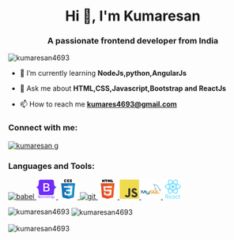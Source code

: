 <h1 align="center">Hi 👋, I'm Kumaresan</h1>
<h3 align="center">A passionate frontend developer from India</h3>

<p align="left"> <img src="https://komarev.com/ghpvc/?username=kumaresan4693&label=Profile%20views&color=0e75b6&style=flat" alt="kumaresan4693" /> </p>

- 🌱 I’m currently learning **NodeJs,python,AngularJs**

- 💬 Ask me about **HTML,CSS,Javascript,Bootstrap and ReactJs**

- 📫 How to reach me **kumares4693@gmail.com**

<h3 align="left">Connect with me:</h3>
<p align="left">
<a href="https://www.linkedin.com/in/kumaresan-g-a27254248/" target="blank"><img align="center" src="https://raw.githubusercontent.com/rahuldkjain/github-profile-readme-generator/master/src/images/icons/Social/linked-in-alt.svg" alt="kumaresan g" height="30" width="40" /></a>
</p>

<h3 align="left">Languages and Tools:</h3>
<p align="left"> <a href="https://babeljs.io/" target="_blank" rel="noreferrer"> <img src="https://www.vectorlogo.zone/logos/babeljs/babeljs-icon.svg" alt="babel" width="40" height="40"/> </a> <a href="https://getbootstrap.com" target="_blank" rel="noreferrer"> <img src="https://raw.githubusercontent.com/devicons/devicon/master/icons/bootstrap/bootstrap-plain-wordmark.svg" alt="bootstrap" width="40" height="40"/> </a> <a href="https://www.w3schools.com/css/" target="_blank" rel="noreferrer"> <img src="https://raw.githubusercontent.com/devicons/devicon/master/icons/css3/css3-original-wordmark.svg" alt="css3" width="40" height="40"/> </a> <a href="https://git-scm.com/" target="_blank" rel="noreferrer"> <img src="https://www.vectorlogo.zone/logos/git-scm/git-scm-icon.svg" alt="git" width="40" height="40"/> </a> <a href="https://www.w3.org/html/" target="_blank" rel="noreferrer"> <img src="https://raw.githubusercontent.com/devicons/devicon/master/icons/html5/html5-original-wordmark.svg" alt="html5" width="40" height="40"/> </a> <a href="https://developer.mozilla.org/en-US/docs/Web/JavaScript" target="_blank" rel="noreferrer"> <img src="https://raw.githubusercontent.com/devicons/devicon/master/icons/javascript/javascript-original.svg" alt="javascript" width="40" height="40"/> </a> <a href="https://www.mysql.com/" target="_blank" rel="noreferrer"> <img src="https://raw.githubusercontent.com/devicons/devicon/master/icons/mysql/mysql-original-wordmark.svg" alt="mysql" width="40" height="40"/> </a> <a href="https://reactjs.org/" target="_blank" rel="noreferrer"> <img src="https://raw.githubusercontent.com/devicons/devicon/master/icons/react/react-original-wordmark.svg" alt="react" width="40" height="40"/> </a> </p>

<p><img align="left" src="https://github-readme-stats.vercel.app/api/top-langs?username=kumaresan4693&show_icons=true&locale=en&layout=compact" alt="kumaresan4693" /></p>

<p>&nbsp;<img align="center" src="https://github-readme-stats.vercel.app/api?username=kumaresan4693&show_icons=true&locale=en" alt="kumaresan4693" /></p>

<p><img align="center" src="https://github-readme-streak-stats.herokuapp.com/?user=kumaresan4693&" alt="kumaresan4693" /></p>
